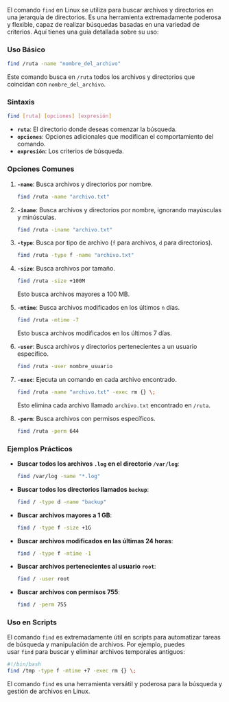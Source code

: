 El comando `find` en Linux se utiliza para buscar archivos y directorios en una jerarquía de directorios. Es una herramienta extremadamente poderosa y flexible, capaz de realizar búsquedas basadas en una variedad de criterios. Aquí tienes una guía detallada sobre su uso:

### **Uso Básico**

```bash
find /ruta -name "nombre_del_archivo"
```

Este comando busca en `/ruta` todos los archivos y directorios que coincidan con `nombre_del_archivo`.

### **Sintaxis**

```bash
find [ruta] [opciones] [expresión]
```

- **`ruta`**: El directorio donde deseas comenzar la búsqueda.
- **`opciones`**: Opciones adicionales que modifican el comportamiento del comando.
- **`expresión`**: Los criterios de búsqueda.

### **Opciones Comunes**

1. **`-name`**: Busca archivos y directorios por nombre.
    
    ```bash
    find /ruta -name "archivo.txt"
    ```
    
2. **`-iname`**: Busca archivos y directorios por nombre, ignorando mayúsculas y minúsculas.
    
    ```bash
    find /ruta -iname "archivo.txt"
    ```
    
3. **`-type`**: Busca por tipo de archivo (`f` para archivos, `d` para directorios).
    
    ```bash
    find /ruta -type f -name "archivo.txt"
    ```
    
4. **`-size`**: Busca archivos por tamaño.
    
    ```bash
    find /ruta -size +100M
    ```
    
    Esto busca archivos mayores a 100 MB.
    
5. **`-mtime`**: Busca archivos modificados en los últimos `n` días.
    
    ```bash
    find /ruta -mtime -7
    ```
    
    Esto busca archivos modificados en los últimos 7 días.
    
6. **`-user`**: Busca archivos y directorios pertenecientes a un usuario específico.
    
    ```bash
    find /ruta -user nombre_usuario
    ```
    
7. **`-exec`**: Ejecuta un comando en cada archivo encontrado.
    
    ```bash
    find /ruta -name "archivo.txt" -exec rm {} \;
    ```
    
    Esto elimina cada archivo llamado `archivo.txt` encontrado en `/ruta`.
    
8. **`-perm`**: Busca archivos con permisos específicos.
    
    ```bash
    find /ruta -perm 644
    ```
    

### **Ejemplos Prácticos**

- **Buscar todos los archivos `.log` en el directorio `/var/log`**:
    
    ```bash
    find /var/log -name "*.log"
    ```
    
- **Buscar todos los directorios llamados `backup`**:
    
    ```bash
    find / -type d -name "backup"
    ```
    
- **Buscar archivos mayores a 1 GB**:
    
    ```bash
    find / -type f -size +1G
    ```
    
- **Buscar archivos modificados en las últimas 24 horas**:
    
    ```bash
    find / -type f -mtime -1
    ```
    
- **Buscar archivos pertenecientes al usuario `root`**:
    
    ```bash
    find / -user root
    ```
    
- **Buscar archivos con permisos 755**:
    
    ```bash
    find / -perm 755
    ```
    

### **Uso en Scripts**

El comando `find` es extremadamente útil en scripts para automatizar tareas de búsqueda y manipulación de archivos. Por ejemplo, puedes usar `find` para buscar y eliminar archivos temporales antiguos:

```bash
#!/bin/bash
find /tmp -type f -mtime +7 -exec rm {} \;
```

El comando `find` es una herramienta versátil y poderosa para la búsqueda y gestión de archivos en Linux.